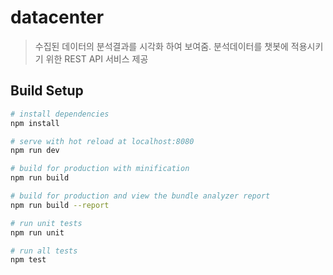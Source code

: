 # datacenter

> 수집된 데이터의 분석결과를 시각화 하여 보여줌.
> 분석데이터를 챗봇에 적용시키기 위한 REST API 서비스 제공

## Build Setup

``` bash
# install dependencies
npm install

# serve with hot reload at localhost:8080
npm run dev

# build for production with minification
npm run build

# build for production and view the bundle analyzer report
npm run build --report

# run unit tests
npm run unit

# run all tests
npm test
```